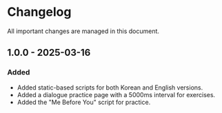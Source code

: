 # Changelog

All important changes are managed in this document.

## 1.0.0 - 2025-03-16
### Added
- Added static-based scripts for both Korean and English versions.
- Added a dialogue practice page with a 5000ms interval for exercises.
- Added the "Me Before You" script for practice.
